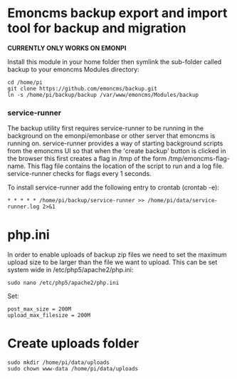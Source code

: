 # Emoncms backup export and import tool for backup and migration

**CURRENTLY ONLY WORKS ON EMONPI**

Install this module in your home folder then symlink the sub-folder called backup to your emoncms Modules directory:

    cd /home/pi
    git clone https://github.com/emoncms/backup.git
    ln -s /home/pi/backup/backup /var/www/emoncms/Modules/backup    

### service-runner

The backup utility first requires service-runner to be running in the background on the emonpi/emonbase or other server that emoncms is running on. service-runner provides a way of starting background scripts from the emoncms UI so that when the 'create backup' button is clicked in the browser this first creates a flag in /tmp of the form /tmp/emoncms-flag-name. This flag file contains the location of the script to run and a log file. service-runner checks for flags every 1 seconds.

To install service-runner add the following entry to crontab (crontab -e):

    * * * * * /home/pi/backup/service-runner >> /home/pi/data/service-runner.log 2>&1

# php.ini

In order to enable uploads of backup zip files we need to set the maximum upload size to be larger than the file we want to upload. This can be set system wide in /etc/php5/apache2/php.ini:

    sudo nano /etc/php5/apache2/php.ini

Set:

    post_max_size = 200M
    upload_max_filesize = 200M

# Create uploads folder

    sudo mkdir /home/pi/data/uploads
    sudo chown www-data /home/pi/data/uploads
